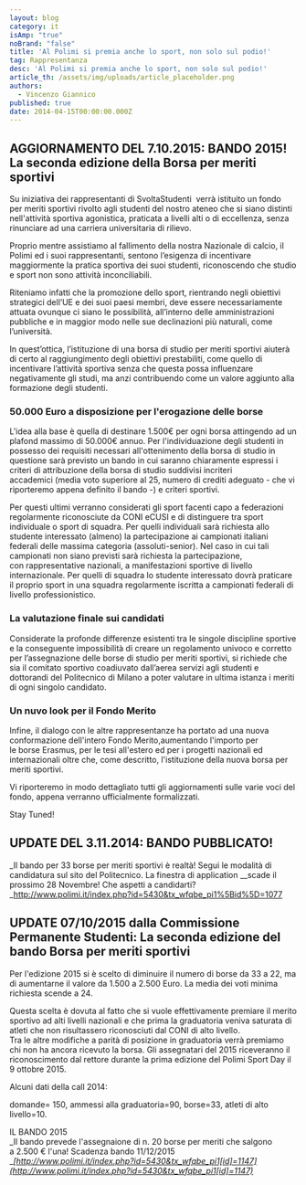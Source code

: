 ```yaml
---
layout: blog
category: it
isAmp: "true"
noBrand: "false"
title: 'Al Polimi si premia anche lo sport, non solo sul podio!'
tag: Rappresentanza
desc: 'Al Polimi si premia anche lo sport, non solo sul podio!'
article_th: /assets/img/uploads/article_placeholder.png
authors:
  - Vincenzo Giannico
published: true
date: 2014-04-15T00:00:00.000Z
---
```


AGGIORNAMENTO DEL 7.10.2015: **BANDO 2015! La seconda edizione della Borsa per meriti sportivi**
------------------------------------------------------------------------------------------------

Su iniziativa dei rappresentanti di SvoltaStudenti  verrà istituito un fondo per meriti sportivi rivolto agli studenti del nostro ateneo che si siano distinti nell'attività sportiva agonistica, praticata a livelli alti o di eccellenza, senza rinunciare ad una carriera universitaria di rilievo.

Proprio mentre assistiamo al fallimento della nostra Nazionale di calcio, il Polimi ed i suoi rappresentanti, sentono l’esigenza di incentivare maggiormente la pratica sportiva dei suoi studenti, riconoscendo che studio e sport non sono attività inconciliabili.

Riteniamo infatti che la promozione dello sport, rientrando negli obiettivi strategici dell’UE e dei suoi paesi membri, deve essere necessariamente attuata ovunque ci siano le possibilità, all’interno delle amministrazioni pubbliche e in maggior modo nelle sue declinazioni più naturali, come l’università.

In quest’ottica, l’istituzione di una borsa di studio per meriti sportivi aiuterà di certo al raggiungimento degli obiettivi prestabiliti, come quello di incentivare l’attività sportiva senza che questa possa influenzare negativamente gli studi, ma anzi contribuendo come un valore aggiunto alla formazione degli studenti.

### 50.000 Euro a disposizione per l'erogazione delle borse

L'idea alla base è quella di destinare 1.500€ per ogni borsa attingendo ad un plafond massimo di 50.000€ annuo. Per l'individuazione degli studenti in possesso dei requisiti necessari all'ottenimento della borsa di studio in questione sarà previsto un bando in cui saranno chiaramente espressi i criteri di attribuzione della borsa di studio suddivisi incriteri accademici (media voto superiore al 25, numero di crediti adeguato - che vi riporteremo appena definito il bando -) e criteri sportivi.

Per questi ultimi verranno considerati gli sport facenti capo a federazioni regolarmente riconosciute da CONI eCUSI e di distinguere tra sport individuale o sport di squadra. Per quelli individuali sarà richiesta allo studente interessato (almeno) la partecipazione ai campionati italiani federali delle massima categoria (assoluti-senior). Nel caso in cui tali campionati non siano previsti sarà richiesta la partecipazione, con rappresentative nazionali, a manifestazioni sportive di livello internazionale. Per quelli di squadra lo studente interessato dovrà praticare il proprio sport in una squadra regolarmente iscritta a campionati federali di livello professionistico.

### La valutazione finale sui candidati

Considerate la profonde differenze esistenti tra le singole discipline sportive e la conseguente impossibilità di creare un regolamento univoco e corretto per l’assegnazione delle borse di studio per meriti sportivi, si richiede che sia il comitato sportivo coadiuvato dall’aerea servizi agli studenti e dottorandi del Politecnico di Milano a poter valutare in ultima istanza i meriti di ogni singolo candidato.

### Un nuvo look per il Fondo Merito

Infine, il dialogo con le altre rappresentanze ha portato ad una nuova conformazione dell'intero Fondo Merito,aumentando l'importo per le borse Erasmus, per le tesi all'estero ed per i progetti nazionali ed internazionali oltre che, come descritto, l'istituzione della nuova borsa per meriti sportivi.

Vi riporteremo in modo dettagliato tutti gli aggiornamenti sulle varie voci del fondo, appena verranno ufficialmente formalizzati.

Stay Tuned!

UPDATE DEL 3.11.2014: BANDO PUBBLICATO!
---------------------------------------

_Il bando per 33 borse per meriti sportivi è realtà! Segui le modalità di candidatura sul sito del Politecnico. La finestra di application __scade il prossimo 28 Novembre! Che aspetti a candidarti?  
_http://www.polimi.it/index.php?id=5430&tx_wfqbe_pi1%5Bid%5D=1077

UPDATE 07/10/2015 dalla Commissione Permanente Studenti: La seconda edizione del bando Borsa per meriti sportivi 
-----------------------------------------------------------------------------------------------------------------

Per l'edizione 2015 si è scelto di diminuire il numero di borse da 33 a 22, ma di aumentarne il valore da 1.500 a 2.500 Euro. La media dei voti minima richiesta scende a 24.

Questa scelta è dovuta al fatto che si vuole effettivamente premiare il merito sportivo ad alti livelli nazionali e che prima la graduatoria veniva saturata di atleti che non risultassero riconosciuti dal CONI di alto livello.   
Tra le altre modifiche a parità di posizione in graduatoria verrà premiamo chi non ha ancora ricevuto la borsa. Gli assegnatari del 2015 riceveranno il riconoscimento dal rettore durante la prima edizione del Polimi Sport Day il 9 ottobre 2015.

Alcuni dati della call 2014:

domande= 150, ammessi alla graduatoria=90, borse=33, atleti di alto livello=10.

IL BANDO 2015  
_Il bando prevede l'assegnaione di n. 20 borse per meriti che salgono a 2.500 € l'una! Scadenza bando 11/12/2015  
__[http://www.polimi.it/index.php?id=5430&tx_wfqbe_pi1[id]=1147](http://www.polimi.it/index.php?id=5430&tx_wfqbe_pi1[id]=1147)_
